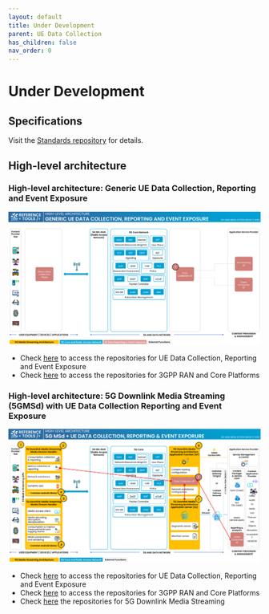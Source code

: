 ```yaml
---
layout: default
title: Under Development
parent: UE Data Collection
has_children: false
nav_order: 0
---
```


# Under Development

## Specifications
Visit the [Standards repository](https://5g-mag.github.io/Standards/pages/data-collection-event-exposure.html) for details.

## High-level architecture

### High-level architecture: Generic UE Data Collection, Reporting and Event Exposure

<img src="../../assets/images/projects/uedc_diagram.png">

 * Check [here](./repositories.html) to access the repositories for UE Data Collection, Reporting and Event Exposure
 * Check [here](../3gpp-ran-and-core-platforms/repositories.html) to access the repositories for 3GPP RAN and Core Platforms

### High-level architecture: 5G Downlink Media Streaming (5GMSd) with UE Data Collection Reporting and Event Exposure

<img src="../../assets/images/projects/5gms_uedc_diagram.png">

 * Check [here](./repositories.html) to access the repositories for UE Data Collection, Reporting and Event Exposure
 * Check [here](../3gpp-ran-and-core-platforms/repositories.html) to access the repositories for 3GPP RAN and Core Platforms
 * Check [here](../5g-media-streaming/repositories.html) the repositories for 5G Downlink Media Streaming
